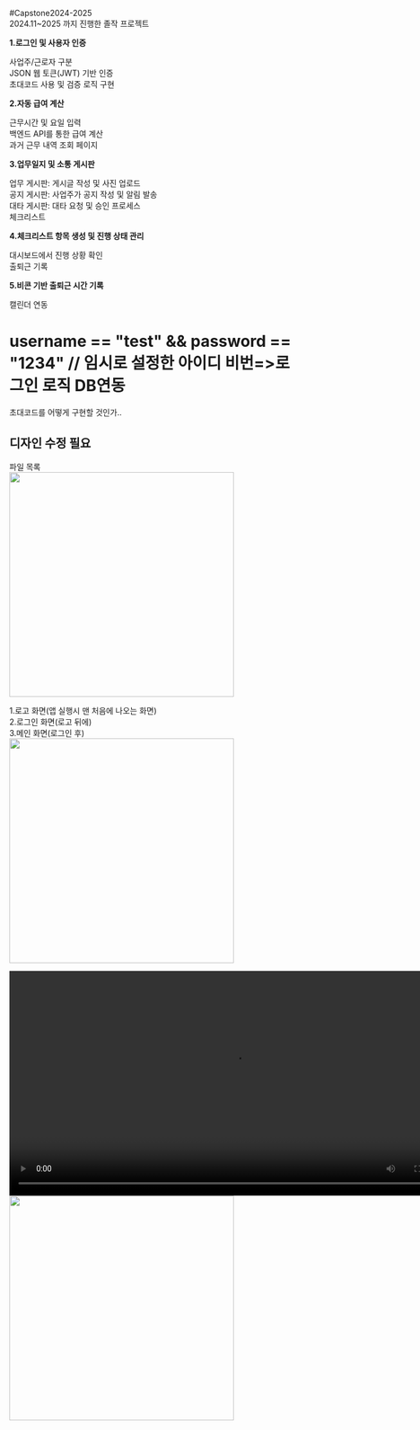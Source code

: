 #Capstone2024-2025
<br>
2024.11~2025 까지 진행한 졸작 프로젝트

<b>1.로그인 및 사용자 인증</b>

사업주/근로자 구분<br>
JSON 웹 토큰(JWT) 기반 인증<br>
초대코드 사용 및 검증 로직 구현

<b>2.자동 급여 계산</b>

근무시간 및 요일 입력<br>
백엔드 API를 통한 급여 계산<br>
과거 근무 내역 조회 페이지

<b>3.업무일지 및 소통 게시판</b>

업무 게시판: 게시글 작성 및 사진 업로드<br>
공지 게시판: 사업주가 공지 작성 및 알림 발송<br>
대타 게시판: 대타 요청 및 승인 프로세스<br>
체크리스트

<b>4.체크리스트 항목 생성 및 진행 상태 관리</b>

대시보드에서 진행 상황 확인<br>
출퇴근 기록

<b>5.비콘 기반 출퇴근 시간 기록</b>

캘린더 연동

<h1>username == "test" && password == "1234" // 임시로 설정한 아이디 비번=>로그인 로직 DB연동</h1>
초대코드를 어떻게 구현할 것인가..<br>


<h2>디자인 수정 필요</h2>
파일 목록<br>
<image src="https://github.com/user-attachments/assets/3784ea8e-dea9-4638-aaa9-f631d8becf7d" height="400"/>

1.로고 화면(앱 실행시 맨 처음에 나오는 화면)<br>
2.로그인 화면(로고 뒤에)<br>
3.메인 화면(로그인 후)<br>
<image src="https://github.com/user-attachments/assets/69781f0b-7455-4130-a052-4f7c3d09d3da"  height="400"/>


<video height="400" controls>
  <source src="https://github.com/user-attachments/assets/d861bb9e-df59-469d-9a84-fa6e291f5001" type="video/mp4">
</video>

<image src="https://github.com/user-attachments/assets/8bbff461-9b81-4197-ad80-8c52fd811ace" height="400"/>
